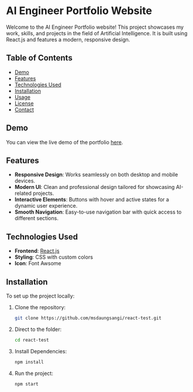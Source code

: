 # AI Engineer Portfolio Website

Welcome to the AI Engineer Portfolio website! This project showcases my work, skills, and projects in the field of Artificial Intelligence. It is built using React.js and features a modern, responsive design.

## Table of Contents
- [Demo](#demo)
- [Features](#features)
- [Technologies Used](#technologies-used)
- [Installation](#installation)
- [Usage](#usage)
- [License](#license)
- [Contact](#contact)

## Demo
You can view the live demo of the portfolio [here](https://react-portfolio-msds.vercel.app/).

## Features
- **Responsive Design**: Works seamlessly on both desktop and mobile devices.
- **Modern UI**: Clean and professional design tailored for showcasing AI-related projects.
- **Interactive Elements**: Buttons with hover and active states for a dynamic user experience.
- **Smooth Navigation**: Easy-to-use navigation bar with quick access to different sections.

## Technologies Used
- **Frontend**: [React.js](https://reactjs.org/)
- **Styling**: CSS with custom colors
- **Icon**: Font Awsome

## Installation
To set up the project locally:

1. Clone the repository:
   ```bash
   git clone https://github.com/msdaungsangi/react-test.git

2. Direct to the folder:
   ```bash
   cd react-test

3. Install Dependencies:
   ```bash
   npm install

4. Run the project:
   ```bash
   npm start
